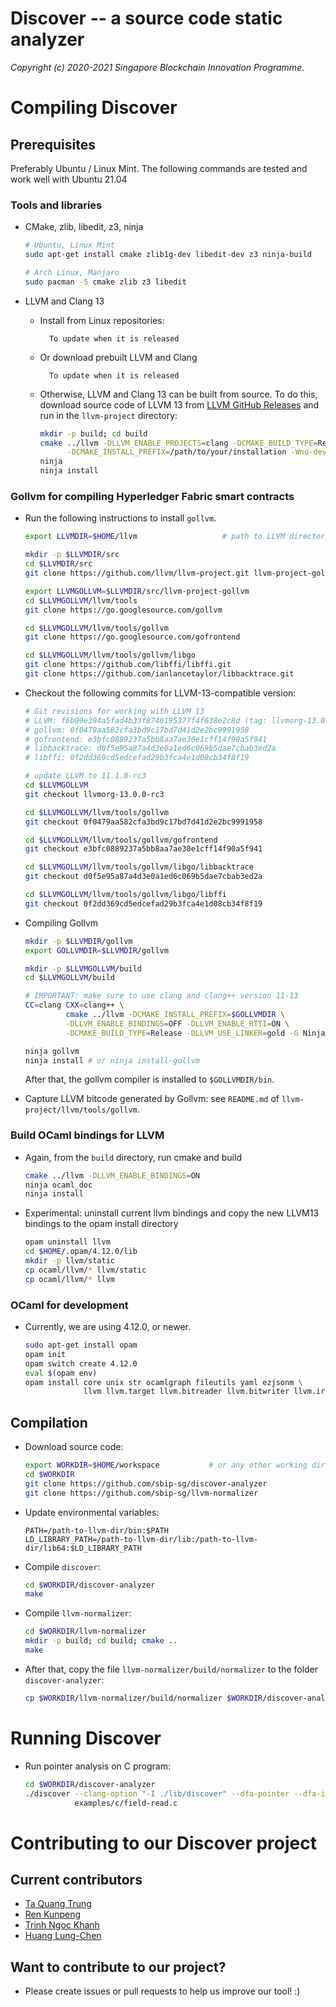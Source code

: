 Discover -- a source code static analyzer
=====================================================

*Copyright (c) 2020-2021 Singapore Blockchain Innovation Programme.*


# Compiling Discover

## Prerequisites

Preferably Ubuntu / Linux Mint. The following commands are tested and work well
with Ubuntu 21.04

### Tools and libraries

- CMake, zlib, libedit, z3, ninja

  ``` sh
  # Ubuntu, Linux Mint
  sudo apt-get install cmake zlib1g-dev libedit-dev z3 ninja-build

  # Arch Linux, Manjaro
  sudo pacman -S cmake zlib z3 libedit
  ```

- LLVM and Clang 13

  + Install from Linux repositories:

    ```
      To update when it is released
    ```

  + Or download prebuilt LLVM and Clang 
 
    ```
      To update when it is released
    ```

  + Otherwise, LLVM and Clang 13 can be built from source.
    To do this, download source code of LLVM 13 from [LLVM GitHub
    Releases](https://github.com/llvm/llvm-project/releases) and run 
    in the `llvm-project` directory:

    ``` sh
    mkdir -p build; cd build
    cmake ../llvm -DLLVM_ENABLE_PROJECTS=clang -DCMAKE_BUILD_TYPE=Release \
          -DCMAKE_INSTALL_PREFIX=/path/to/your/installation -Wno-dev -G Ninja
    ninja
    ninja install
    ```
    
### Gollvm for compiling Hyperledger Fabric smart contracts


- Run the following instructions to install `gollvm`.

  ``` sh
  export LLVMDIR=$HOME/llvm                   # path to LLVM directory

  mkdir -p $LLVMDIR/src
  cd $LLVMDIR/src
  git clone https://github.com/llvm/llvm-project.git llvm-project-gollvm

  export LLVMGOLLVM=$LLVMDIR/src/llvm-project-gollvm
  cd $LLVMGOLLVM/llvm/tools
  git clone https://go.googlesource.com/gollvm

  cd $LLVMGOLLVM/llvm/tools/gollvm
  git clone https://go.googlesource.com/gofrontend

  cd $LLVMGOLLVM/llvm/tools/gollvm/libgo
  git clone https://github.com/libffi/libffi.git
  git clone https://github.com/ianlancetaylor/libbacktrace.git
  ```
- Checkout the following commits for LLVM-13-compatible version:

  ``` sh
  # Git revisions for working with LLVM 13
  # LLVM: f6b09e394a5fad4b33f8746195377f4f638e2c8d (tag: llvmorg-13.0.0-rc3)
  # gollvm: 0f0479aa582cfa3bd9c17bd7d41d2e2bc9991958
  # gofrontend: e3bfc0889237a5bb8aa7ae30e1cff14f90a5f941
  # libbacktrace: d0f5e95a87a4d3e0a1ed6c069b5dae7cbab3ed2a
  # libffi: 0f2dd369cd5edcefad29b3fca4e1d08cb34f8f19

  # update LLVM to 11.1.0-rc3
  cd $LLVMGOLLVM
  git checkout llvmorg-13.0.0-rc3

  cd $LLVMGOLLVM/llvm/tools/gollvm
  git checkout 0f0479aa582cfa3bd9c17bd7d41d2e2bc9991958

  cd $LLVMGOLLVM/llvm/tools/gollvm/gofrontend
  git checkout e3bfc0889237a5bb8aa7ae30e1cff14f90a5f941

  cd $LLVMGOLLVM/llvm/tools/gollvm/libgo/libbacktrace
  git checkout d0f5e95a87a4d3e0a1ed6c069b5dae7cbab3ed2a
  
  cd $LLVMGOLLVM/llvm/tools/gollvm/libgo/libffi
  git checkout 0f2dd369cd5edcefad29b3fca4e1d08cb34f8f19

  ```

- Compiling Gollvm

  ``` sh
  mkdir -p $LLVMDIR/gollvm
  export GOLLVMDIR=$LLVMDIR/gollvm

  mkdir -p $LLVMGOLLVM/build
  cd $LLVMGOLLVM/build

  # IMPORTANT: make sure to use clang and clang++ version 11-13
  CC=clang CXX=clang++ \
           cmake ../llvm -DCMAKE_INSTALL_PREFIX=$GOLLVMDIR \
           -DLLVM_ENABLE_BINDINGS=OFF -DLLVM_ENABLE_RTTI=ON \
           -DCMAKE_BUILD_TYPE=Release -DLLVM_USE_LINKER=gold -G Ninja

  ninja gollvm
  ninja install # or ninja install-gollvm
  ```

  After that, the gollvm compiler is installed to `$GOLLVMDIR/bin`.

- Capture LLVM bitcode generated by Gollvm: see `README.md` of
  `llvm-project/llvm/tools/gollvm`.
  
### Build OCaml bindings for LLVM
- Again, from the `build` directory, run cmake and build
  ``` sh
  cmake ../llvm -DLLVM_ENABLE_BINDINGS=ON
  ninja ocaml_doc
  ninja install
  ```
- Experimental: uninstall current llvm bindings and copy the new LLVM13 bindings to the opam install directory
  ``` sh
  opam uninstall llvm
  cd $HOME/.opam/4.12.0/lib
  mkdir -p llvm/static
  cp ocaml/llvm/* llvm/static
  cp ocaml/llvm/* llvm
  ```

### OCaml for development

- Currently, we are using 4.12.0, or newer.

  ``` sh
  sudo apt-get install opam
  opam init
  opam switch create 4.12.0
  eval $(opam env)
  opam install core unix str ocamlgraph fileutils yaml ezjsonm \
               llvm llvm.target llvm.bitreader llvm.bitwriter llvm.irreader
  ```

## Compilation

- Download source code:

  ``` sh
  export WORKDIR=$HOME/workspace           # or any other working directory
  cd $WORKDIR
  git clone https://github.com/sbip-sg/discover-analyzer
  git clone https://github.com/sbip-sg/llvm-normalizer
  ```

- Update environmental variables:
  ```
  PATH=/path-to-llvm-dir/bin:$PATH
  LD_LIBRARY_PATH=/path-to-llvm-dir/lib:/path-to-llvm-dir/lib64:$LD_LIBRARY_PATH
  ```
  
- Compile `discover`:

  ``` sh
  cd $WORKDIR/discover-analyzer
  make
  ```

- Compile `llvm-normalizer`:

  ``` sh
  cd $WORKDIR/llvm-normalizer
  mkdir -p build; cd build; cmake ..
  make
  ```

- After that, copy the file `llvm-normalizer/build/normalizer` to the folder
  `discover-analyzer`:

  ``` sh
  cp $WORKDIR/llvm-normalizer/build/normalizer $WORKDIR/discover-analyzer/
  ```

# Running Discover

- Run pointer analysis on C program:

  ``` sh
  cd $WORKDIR/discover-analyzer
  ./discover --clang-option "-I ./lib/discover" --dfa-pointer --dfa-inter \
             examples/c/field-read.c
  ```

# Contributing to our Discover project

## Current contributors

- [Ta Quang Trung](https://github.com/taquangtrung/)
- [Ren Kunpeng](https://github.com/kunpengren)
- [Trinh Ngoc Khanh](https://github.com/tnkhanh)
- [Huang Lung-Chen](https://github.com/lung21)

## Want to contribute to our project?

- Please create issues or pull requests to help us improve our tool! :)
